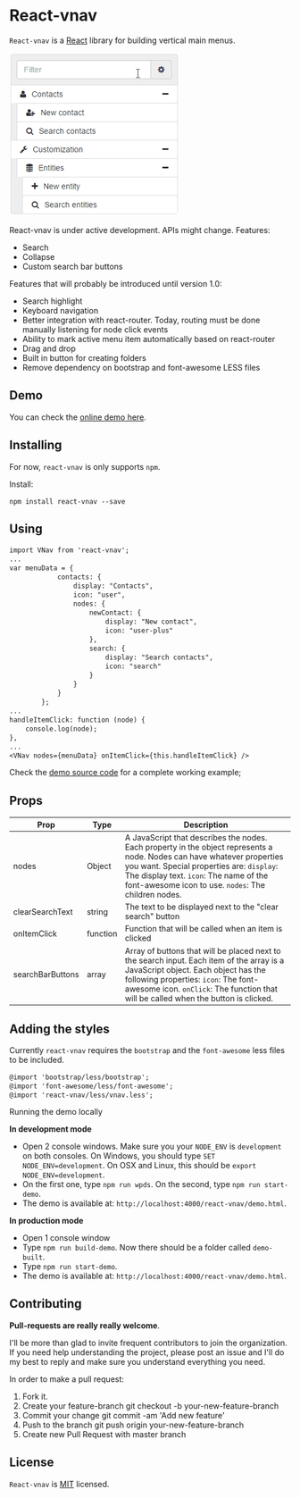 React-vnav
===

`React-vnav` is a [React](https://facebook.github.io/react/) library for building vertical main menus.

![animation](https://github.com/gearz-lab/react-vnav/blob/gh-pages/Animation.gif)

React-vnav is under active development. APIs might change. Features:

 - Search
 - Collapse
 - Custom search bar buttons
 
Features that will probably be introduced until version 1.0:

 - Search highlight
 - Keyboard navigation
 - Better integration with react-router. Today, routing must be done manually listening for node click events
 - Ability to mark active menu item automatically based on react-router
 - Drag and drop
 - Built in button for creating folders
 - Remove dependency on bootstrap and font-awesome LESS files

Demo
---

You can check the [online demo here](http://gearz-lab.github.io/react-vnav/demo.html).

Installing
---

For now, `react-vnav` is only supports `npm`.

Install:

    npm install react-vnav --save
    
Using
---

    import VNav from 'react-vnav';
    ...
    var menuData = {
                contacts: {
                    display: "Contacts",
                    icon: "user",
                    nodes: {
                        newContact: {
                            display: "New contact",
                            icon: "user-plus"
                        },
                        search: {
                            display: "Search contacts",
                            icon: "search"
                        }
                    }
                }
            };
    ...
    handleItemClick: function (node) {
        console.log(node);
    },
    ...
    <VNav nodes={menuData} onItemClick={this.handleItemClick} />
    
Check the [demo source code](https://github.com/gearz-lab/react-vnav/blob/master/demo/pages/Demo.js) for a complete working example;

Props
---

Prop | Type | Description
--- | --- | ---
nodes | Object | A JavaScript that describes the nodes. Each property in the object represents a node. Nodes can have whatever properties you want. Special properties are: `display`: The display text.  `icon`: The name of the font-awesome icon to use. `nodes`: The children nodes.
clearSearchText | string | The text to be displayed next to the "clear search" button
onItemClick | function | Function that will be called when an item is clicked
searchBarButtons | array | Array of buttons that will be placed next to the search input. Each item of the array is a JavaScript object. Each object has the following properties: `icon`: The font-awesome icon. `onClick`: The function that will be called when the button is clicked.

Adding the styles
---

Currently `react-vnav` requires the `bootstrap` and the `font-awesome` less files to be included.

    @import 'bootstrap/less/bootstrap';
    @import 'font-awesome/less/font-awesome';
    @import 'react-vnav/less/vnav.less';

Running the demo locally

**In development mode**

 - Open 2 console windows. Make sure you your `NODE_ENV` is `development` on both consoles. On Windows, you should type `SET NODE_ENV=development`. On OSX and Linux, this should be `export NODE_ENV=development`.
 - On the first one, type `npm run wpds`. On the second, type `npm run start-demo`.
 - The demo is available at: `http://localhost:4000/react-vnav/demo.html`.
 
**In production mode**

 - Open 1 console window
 - Type `npm run build-demo`. Now there should be a folder called `demo-built`.
 - Type `npm run start-demo`.
 - The demo is available at: `http://localhost:4000/react-vnav/demo.html`. 

Contributing
---

**Pull-requests are really really welcome**.
 
I'll be more than glad to invite frequent contributors to join the organization.
If you need help understanding the project, please post an issue and I'll do my best to reply and make sure you understand everything
you need.

In order to make a pull request:

 1. Fork it.
 2. Create your feature-branch git checkout -b your-new-feature-branch
 3. Commit your change git commit -am 'Add new feature'
 4. Push to the branch git push origin your-new-feature-branch
 5. Create new Pull Request with master branch

License
---
`React-vnav` is [MIT](https://github.com/gearz-lab/react-vnav/blob/master/LICENSE) licensed.
